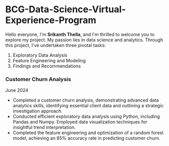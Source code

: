 # BCG-Data-Science-Virtual-Experience-Program

Hello everyone, I'm **Srikanth Thella**, and I'm thrilled to welcome you to explore my project. My passion lies in data science and analytics. Through this project, I've undertaken three pivotal tasks:
1. Exploratory Data Analysis
2. Feature Engineering and Modeling
3. Findings and Recommendations

### Customer Churn Analysis
 June 2024
 * Completed a customer churn analysis, demonstrating advanced data analytics skills, identifying essential client data and outlining a
 strategic investigation approach.
 * Conducted efficient exploratory data analysis using Python, including Pandas and Numpy. Employed data visualization techniques
 for insightful trend interpretation.
 * Completed the feature engineering and optimization of a random forest model, achieving an 85% accuracy rate in predicting customer
 churn.
